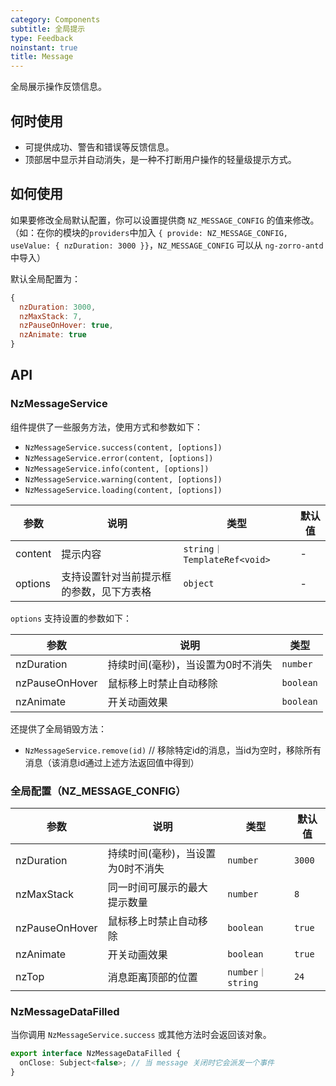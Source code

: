 ```yaml
---
category: Components
subtitle: 全局提示
type: Feedback
noinstant: true
title: Message
---
```


全局展示操作反馈信息。

## 何时使用

- 可提供成功、警告和错误等反馈信息。
- 顶部居中显示并自动消失，是一种不打断用户操作的轻量级提示方式。

## 如何使用

如果要修改全局默认配置，你可以设置提供商 `NZ_MESSAGE_CONFIG` 的值来修改。
（如：在你的模块的`providers`中加入 `{ provide: NZ_MESSAGE_CONFIG, useValue: { nzDuration: 3000 }}`，`NZ_MESSAGE_CONFIG` 可以从 `ng-zorro-antd` 中导入）

默认全局配置为：
```js
{
  nzDuration: 3000,
  nzMaxStack: 7,
  nzPauseOnHover: true,
  nzAnimate: true
}
```

## API

### NzMessageService

组件提供了一些服务方法，使用方式和参数如下：

- `NzMessageService.success(content, [options])`
- `NzMessageService.error(content, [options])`
- `NzMessageService.info(content, [options])`
- `NzMessageService.warning(content, [options])`
- `NzMessageService.loading(content, [options])`

| 参数 | 说明 | 类型 | 默认值 |
| --- | --- | --- | --- |
| content | 提示内容 | `string｜TemplateRef<void>` | - |
| options | 支持设置针对当前提示框的参数，见下方表格 | `object` | - |

`options` 支持设置的参数如下：

| 参数 | 说明 | 类型 |
| --- | --- | --- |
| nzDuration | 持续时间(毫秒)，当设置为0时不消失 | `number` |
| nzPauseOnHover | 鼠标移上时禁止自动移除 | `boolean` |
| nzAnimate | 开关动画效果 | `boolean` |

还提供了全局销毁方法：

- `NzMessageService.remove(id)` // 移除特定id的消息，当id为空时，移除所有消息（该消息id通过上述方法返回值中得到）

### 全局配置（NZ_MESSAGE_CONFIG）

| 参数 | 说明 | 类型 | 默认值 |
| --- | --- | --- | --- |
| nzDuration | 持续时间(毫秒)，当设置为0时不消失 | `number` | `3000` |
| nzMaxStack | 同一时间可展示的最大提示数量 | `number` | `8` |
| nzPauseOnHover | 鼠标移上时禁止自动移除 | `boolean` | `true` |
| nzAnimate | 开关动画效果 | `boolean` | `true` |
| nzTop | 消息距离顶部的位置 | `number｜string` | `24` |

### NzMessageDataFilled

当你调用 `NzMessageService.success` 或其他方法时会返回该对象。

```ts
export interface NzMessageDataFilled {
  onClose: Subject<false>; // 当 message 关闭时它会派发一个事件
}
```
